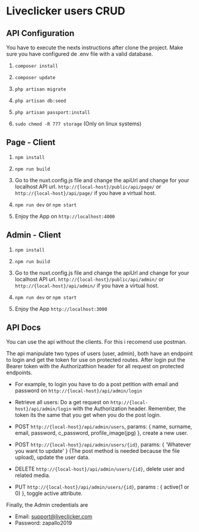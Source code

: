 # Liveclicker users CRUD
## API Configuration
You have to execute the nexts instructions after clone the project. Make sure you have configured de .env file with a valid database.

1. ```composer install```

2. ```composer update```

3. ```php artisan migrate```

4. ```php artisan db:seed```

5. ```php artisan passport:install```

6. ```sudo chmod -R 777 storage``` (Only on linux systems)

## Page - Client

1. ```npm install```

2. ```npm run build```

3. Go to the nuxt.config.js file and change the apiUrl and change for your localhost API url.
```http://{local-host}/public/api/page/``` or ```http://{local-host}/api/page/``` if you have a virtual host.

4. ```npm run dev``` or ```npm start```

5. Enjoy the App on ```http://localhost:4000```

## Admin - Client

1. ```npm install```

2. ```npm run build```

3. Go to the nuxt.config.js file and change the apiUrl and change for your localhost API url.
```http://{local-host}/public/api/admin/``` or ```http://{local-host}/api/admin/``` if you have a virtual host.

4. ```npm run dev``` or ```npm start```

5. Enjoy the App ```http://localhost:3000```

## API Docs

You can use the api without the clients. For this i recomend use postman.

The api manipulate two types of users (user, admin), both have an endpoint to login and get the token for use on protected routes. After login put the Bearer token with the Authorizathion header for all request on protected endpoints.

- For example, to login you have to do a post petition with email and password on ```http://{local-host}/api/admin/login```

- Retrieve all users: Do a get request on ```http://{local-host}/api/admin/login``` with the Authorization header. Remember, the token its the same that you get when you do the post login.

- POST ```http://{local-host}/api/admin/users```, params: { name, surname, email, password, c_password, profile_image(jpg) }, create a new user.

- POST ```http://{local-host}/api/admin/users/{id}```, params: { 'Whatever you want to update' } (The post method is needed because the file upload), update the user data.

- DELETE ```http://{local-host}/api/admin/users/{id}```, delete user and related media.

- PUT ```http://{local-host}/api/admin/users/{id}```, params : { active(1 or 0) }, toggle active attribute.

Finally, the Admin credentials are
- Email: support@liveclicker.com
- Password: zapallo2019
